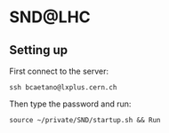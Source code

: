 # SND@LHC

## Setting up

First connect to the server:
```
ssh bcaetano@lxplus.cern.ch
```
Then type the password and run:
```
source ~/private/SND/startup.sh && Run
```
